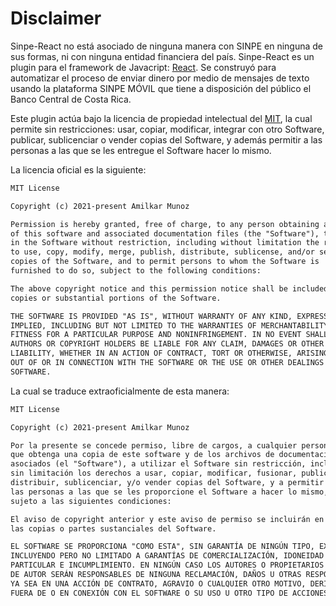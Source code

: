 # Disclaimer

Sinpe-React no está asociado de ninguna manera con SINPE en ninguna de sus formas, ni con ninguna entidad financiera del país. Sinpe-React es un plugin para el framework de Javacript: [React](https://reactjs.org). Se construyó para automatizar el proceso de enviar dinero por medio de mensajes de texto usando la plataforma SINPE MÓVIL que tiene a disposición del público el Banco Central de Costa Rica.

Este plugin actúa bajo la licencia de propiedad intelectual del [MIT](https://es.wikipedia.org/wiki/Licencia_MIT), la cual permite sin restricciones: usar, copiar, modificar, integrar con otro Software, publicar, sublicenciar o vender copias del Software, y además permitir a las personas a las que se les entregue el Software hacer lo mismo.

La licencia oficial es la siguiente:

```md
MIT License

Copyright (c) 2021-present Amilkar Munoz

Permission is hereby granted, free of charge, to any person obtaining a copy
of this software and associated documentation files (the "Software"), to deal
in the Software without restriction, including without limitation the rights
to use, copy, modify, merge, publish, distribute, sublicense, and/or sell
copies of the Software, and to permit persons to whom the Software is
furnished to do so, subject to the following conditions:

The above copyright notice and this permission notice shall be included in all
copies or substantial portions of the Software.

THE SOFTWARE IS PROVIDED "AS IS", WITHOUT WARRANTY OF ANY KIND, EXPRESS OR
IMPLIED, INCLUDING BUT NOT LIMITED TO THE WARRANTIES OF MERCHANTABILITY,
FITNESS FOR A PARTICULAR PURPOSE AND NONINFRINGEMENT. IN NO EVENT SHALL THE
AUTHORS OR COPYRIGHT HOLDERS BE LIABLE FOR ANY CLAIM, DAMAGES OR OTHER
LIABILITY, WHETHER IN AN ACTION OF CONTRACT, TORT OR OTHERWISE, ARISING FROM,
OUT OF OR IN CONNECTION WITH THE SOFTWARE OR THE USE OR OTHER DEALINGS IN THE
SOFTWARE.
```

La cual se traduce extraoficialmente de esta manera:

```md
MIT License

Copyright (c) 2021-present Amilkar Munoz

Por la presente se concede permiso, libre de cargos, a cualquier persona
que obtenga una copia de este software y de los archivos de documentación
asociados (el "Software"), a utilizar el Software sin restricción, incluyendo
sin limitación los derechos a usar, copiar, modificar, fusionar, publicar,
distribuir, sublicenciar, y/o vender copias del Software, y a permitir a
las personas a las que se les proporcione el Software a hacer lo mismo,
sujeto a las siguientes condiciones:

El aviso de copyright anterior y este aviso de permiso se incluirán en todas
las copias o partes sustanciales del Software.

EL SOFTWARE SE PROPORCIONA "COMO ESTA", SIN GARANTÍA DE NINGÚN TIPO, EXPRESA O IMPLÍCITA,
INCLUYENDO PERO NO LIMITADO A GARANTÍAS DE COMERCIALIZACIÓN, IDONEIDAD PARA UN PROPÓSITO
PARTICULAR E INCUMPLIMIENTO. EN NINGÚN CASO LOS AUTORES O PROPIETARIOS DE LOS DERECHOS
DE AUTOR SERÁN RESPONSABLES DE NINGUNA RECLAMACIÓN, DAÑOS U OTRAS RESPONSABILIDADES,
YA SEA EN UNA ACCIÓN DE CONTRATO, AGRAVIO O CUALQUIER OTRO MOTIVO, DERIVADAS DE,
FUERA DE O EN CONEXIÓN CON EL SOFTWARE O SU USO U OTRO TIPO DE ACCIONES EN EL SOFTWARE.
```
